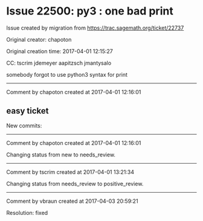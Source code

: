 # Issue 22500: py3 : one bad print

Issue created by migration from https://trac.sagemath.org/ticket/22737

Original creator: chapoton

Original creation time: 2017-04-01 12:15:27

CC:  tscrim jdemeyer aapitzsch jmantysalo

somebody forgot to use python3 syntax for print


---

Comment by chapoton created at 2017-04-01 12:16:01

easy ticket
----
New commits:


---

Comment by chapoton created at 2017-04-01 12:16:01

Changing status from new to needs_review.


---

Comment by tscrim created at 2017-04-01 13:21:34

Changing status from needs_review to positive_review.


---

Comment by vbraun created at 2017-04-03 20:59:21

Resolution: fixed
